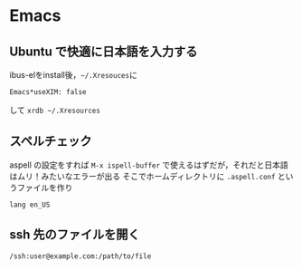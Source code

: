 # Emacs

## Ubuntu で快適に日本語を入力する

ibus-elをinstall後，`~/.Xresouces`に

    Emacs*useXIM: false

して `xrdb ~/.Xresources`

## スペルチェック

aspell の設定をすれば `M-x ispell-buffer` で使えるはずだが，それだと日本語はムリ！みたいなエラーが出る
そこでホームディレクトリに `.aspell.conf` というファイルを作り

    lang en_US

## ssh 先のファイルを開く

    /ssh:user@example.com:/path/to/file

